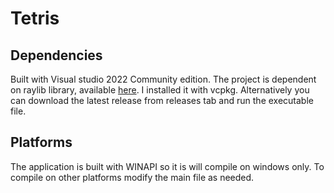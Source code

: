 # Tetris

## Dependencies
Built with Visual studio 2022 Community edition.
The project is dependent on raylib library, available [here](https://www.raylib.com/). I installed it with vcpkg.
Alternatively you can download the latest release from releases tab and run the executable file.

## Platforms
The application is built with WINAPI so it is will compile on windows only. 
To compile on other platforms modify the main file as needed.
